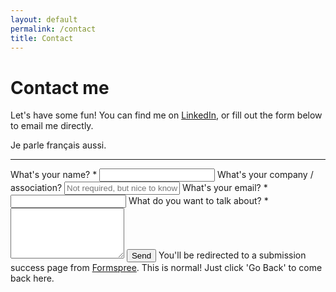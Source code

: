 ```yaml
---
layout: default
permalink: /contact
title: Contact
---
```


# Contact me

Let's have some fun! You can find me on [LinkedIn](https://linkedin.com/in/weiweilin), or fill out the form below to email me directly.

Je parle français aussi.

---

<!-- Formspree form -->
<form
    class="contact-form"
    action="https://formspree.io/f/mjvlkqvg"
    method="POST"
    accept-charset="utf-8"
>
    <label>
        What's your name? *
    </label>
    <input type="name" name="subject" required="">
    <label>
        What's your company / association?
    </label>
    <input type="company" name="company" placeholder="Not required, but nice to know!">
    <label>
        What's your email? *
    </label>
    <input type="email" name="email" required="">
    <label>
        What do you want to talk about? *
    </label>
    <textarea rows="5" name="message" required=""></textarea>
<button type="submit">Send</button>
<label class="help-text">
    You'll be redirected to a submission success page from <a href="https://formspree.io/" class="subtle-text">Formspree</a>. This is normal! Just click 'Go Back' to come back here.
</label>
</form>
